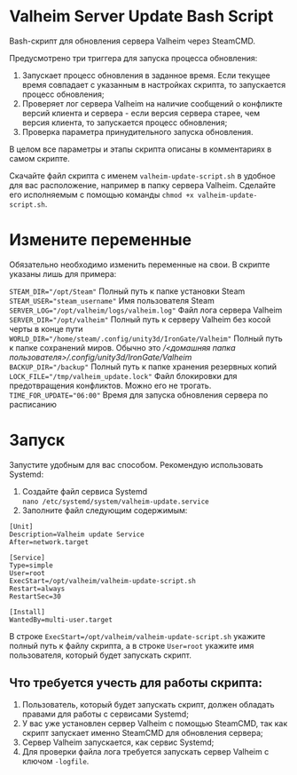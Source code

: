 # Valheim Server Update Bash Script  
Bash-скрипт для обновления сервера Valheim через SteamCMD.  

Предусмотрено три триггера для запуска процесса обновления:  
 1. Запускает процесс обновления в заданное время. Если текущее время совпадает с указанным в настройках скрипта, то запускается процесс обновления;  
 2. Проверяет лог сервера Valheim на наличие сообщений о конфликте версий клиента и сервера - если версия сервера старее, чем версия клиента, то запускается процесс обновления;  
 3. Проверка параметра принудительного запуска обновления.  

В целом все параметры и этапы скрипта описаны в комментариях в самом скрипте.

Скачайте файл скрипта с именем `valheim-update-script.sh` в удобное для вас расположение, например в папку сервера Valheim. Сделайте его исполняемым с помощью команды `chmod +x valheim-update-script.sh`.  
  
# Измените переменные  
Обязательно необходимо изменить переменные на свои. В скрипте указаны лишь для примера:  

`STEAM_DIR="/opt/Steam"`                                     Полный путь к папке установки Steam  
`STEAM_USER="steam_username"`                                Имя пользователя Steam  
`SERVER_LOG="/opt/valheim/logs/valheim.log"`                 Файл лога сервера Valheim  
`SERVER_DIR="/opt/valheim"`                                  Полный путь к серверу Valheim без косой черты в конце пути  
`WORLD_DIR="/home/steam/.config/unity3d/IronGate/Valheim"`   Полный путь к папке сохранений миров. Обычно это */<домашняя папка пользователя>/.config/unity3d/IronGate/Valheim*  
`BACKUP_DIR="/backup"`                                       Полный путь к папке хранения резервных копий  
`LOCK_FILE="/tmp/valheim_update.lock"`                       Файл блокировки для предотвращения конфликтов. Можно его не трогать.  
`TIME_FOR_UPDATE="06:00"`                                    Время для запуска обновления сервера по расписанию  

# Запуск  
Запустите удобным для вас способом. Рекомендую использовать Systemd:  
 1. Создайте файл сервиса Systemd  
`nano /etc/systemd/system/valheim-update.service`  
 2. Заполните файл следующим содержимым:  
```
[Unit]
Description=Valheim update Service
After=network.target

[Service]
Type=simple
User=root
ExecStart=/opt/valheim/valheim-update-script.sh
Restart=always
RestartSec=30

[Install]
WantedBy=multi-user.target
```

В строке `ExecStart=/opt/valheim/valheim-update-script.sh` укажите полный путь к файлу скрипта, а в строке `User=root` укажите имя пользователя, который будет запускать скрипт.

## Что требуется учесть для работы скрипта:
 1. Пользователь, который будет запускать скрипт, должен обладать правами для работы с сервисами Systemd;
 2. У вас уже установлен сервер Valheim с помощью SteamCMD, так как скрипт запускает именно SteamCMD для обновления сервера;
 3. Сервер Valheim запускается, как сервис Systemd;
 4. Для проверки файла лога требуется запускать сервер Valheim с ключом `-logfile`.
